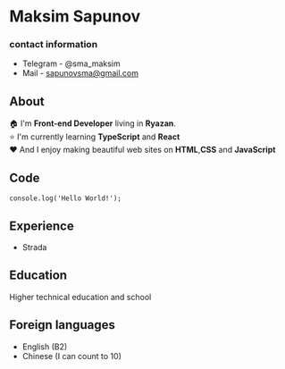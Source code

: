 # Maksim Sapunov

### contact information
* Telegram - @sma_maksim
* Mail - sapunovsma@gmail.com

 ## About  
🏠 I'm **Front-end Developer** living in **Ryazan**.  
⭐ I'm currently learning **TypeScript** and **React**  
❤️ And I enjoy making beautiful web sites on **HTML**,**CSS** and **JavaScript**

## Code 
```
console.log('Hello World!');
```

## Experience
* Strada

## Education
Higher technical education and school 

## Foreign languages
* English (B2) 
* Chinese (I can count to 10)


